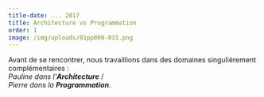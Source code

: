 ```yaml
---
title-date: ... 2017
title: Architecture vs Programmation
order: 1
image: /img/uploads/01pp000-031.png
---
```

Avant de se rencontrer, nous travaillions dans des domaines singulièrement
complémentaires :  
_Pauline dans l'**Architecture**_ /  
_Pierre dans la **Programmation**_.
